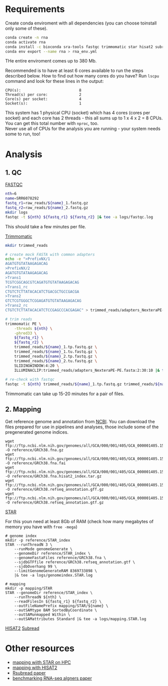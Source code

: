 # Requirements

Create conda enviroment with all dependencies (you can choose toinstall only some of these).

```bash
conda create -n rna
conda activate rna
conda install -c bioconda sra-tools fastqc trimmomatic star hisat2 subread bioconductor-rsubread samtools bedtools
conda env export --name rna > rna_env.yml
```

THe entire enviroment comes up to 380 Mb.

Recommended is to have at least 6 cores available to run the steps described below.
How to find out how many cores do you have? Run `lscpu` command and look for these lines in the output:

```
CPU(s):                          8
Thread(s) per core:              2
Core(s) per socket:              4
Socket(s):                       1
```

This system has 1 physical CPU (socket) which has 4 cores (cores per socket) and each core has 2 threads - this all sums up to 1 x 4 x 2 = 8 CPUs. You can get this total number with `nproc`, too.  
Never use all of CPUs for the analysis you are running - your system needs some to run, too!

# Analysis

## 1. QC

[FASTQC](https://www.bioinformatics.babraham.ac.uk/projects/fastqc/)

```bash
nth=6
name=SRR6078292
fastq_r1=raw_reads/${name}_1.fastq.gz
fastq_r2=raw_reads/${name}_2.fastq.gz
mkdir logs
fastqc -t ${nth} ${fastq_r1} ${fastq_r2} |& tee -a logs/fastqc.log
```

This should take a few minutes per file.

[Trimmomatic](http://www.usadellab.org/cms/?page=trimmomatic)

```bash
mkdir trimmed_reads

# create mock FASTA with common adapters
echo -e ">PrefixNX/1
AGATGTGTATAAGAGACAG
>PrefixNX/2
AGATGTGTATAAGAGACAG
>Trans1
TCGTCGGCAGCGTCAGATGTGTATAAGAGACAG
>Trans1_rc
CTGTCTCTTATACACATCTGACGCTGCCGACGA
>Trans2
GTCTCGTGGGCTCGGAGATGTGTATAAGAGACAG
>Trans2_rc
CTGTCTCTTATACACATCTCCGAGCCCACGAGAC" > trimmed_reads/adapters_NexteraPE-PE.fasta

# trim reads
trimmomatic PE \
	-threads ${nth} \
	-phred33 \
 	${fastq_r1} \
	${fastq_r2} \
	trimmed_reads/${name}_1.tp.fastq.gz \
	trimmed_reads/${name}_1.tu.fastq.gz \
	trimmed_reads/${name}_2.tp.fastq.gz \
	trimmed_reads/${name}_2.tu.fastq.gz \
	SLIDINGWINDOW:4:20 \
	ILLUMINACLIP:trimmed_reads/adapters_NexteraPE-PE.fasta:2:30:10 |& tee -a logs/trimmomatic.log
	
# re-check with fastqc
fastqc -t ${nth} trimmed_reads/${name}_1.tp.fastq.gz trimmed_reads/${name}_2.tp.fastq.gz |& tee -a ${log}
```

Trimmomatic can take up 15-20 minutes for a pair of files.

## 2. Mapping

Get reference genome and annotation from [NCBI](https://www.ncbi.nlm.nih.gov/genome/guide/human/). You can download the files prepared for use in pipelines and analyses, those include some of the pregenerated genome indices.

```
wget ftp://ftp.ncbi.nlm.nih.gov/genomes/all/GCA/000/001/405/GCA_000001405.15_GRCh38/seqs_for_alignment_pipelines.ucsc_ids/*no_alt_analysis_set.fna.gz -O reference/GRCh38.fna.gz
wget ftp://ftp.ncbi.nlm.nih.gov/genomes/all/GCA/000/001/405/GCA_000001405.15_GRCh38/seqs_for_alignment_pipelines.ucsc_ids/*no_alt_analysis_set.fna.fai -O reference/GRCh38.fna.fai
wget ftp://ftp.ncbi.nlm.nih.gov/genomes/all/GCA/000/001/405/GCA_000001405.15_GRCh38/seqs_for_alignment_pipelines.ucsc_ids/*no_alt_analysis_set.fna.hisat2_index.tar.gz -O reference/GRCh38.fna.hisat2_index.tar.gz
wget ftp://ftp.ncbi.nlm.nih.gov/genomes/all/GCA/000/001/405/GCA_000001405.15_GRCh38/seqs_for_alignment_pipelines.ucsc_ids/*gff* -O reference/GRCh38.refseq_annotation.gff.gz
wget ftp://ftp.ncbi.nlm.nih.gov/genomes/all/GCA/000/001/405/GCA_000001405.15_GRCh38/seqs_for_alignment_pipelines.ucsc_ids/*gtf* -O reference/GRCh38.refseq_annotation.gtf.gz

```

[STAR](https://github.com/alexdobin/STAR)

For this youn need at least 8Gb of RAM (check how many megabytes of memory you have with `free -mega`)
```
# genome index
mkdir -p reference/STAR_index
STAR --runThreadN 3 \
	--runMode genomeGenerate \
	--genomeDir reference/STAR_index \
	--genomeFastaFiles reference/GRCh38.fna \
	--sjdbGTFfile reference/GRCh38.refseq_annotation.gtf \
	--sjdbOverhang 99 \
	--limitGenomeGenerateRAM 8369733898 \
	|& tee -a logs/genomeindex.STAR.log

# mapping
mkdir -p mapping/STAR
STAR --genomeDir reference/STAR_index \
	--runThreadN ${nth} \
	--readFilesIn ${fastq_r1} ${fastq_r2} \
	--outFileNamePrefix mapping/STAR/${name} \
	--outSAMtype BAM SortedByCoordinate \
	--outSAMunmapped Within \
	--outSAMattributes Standard |& tee -a logs/mapping.STAR.log

```

[HISAT2](http://daehwankimlab.github.io/hisat2/)
[Subread](http://subread.sourceforge.net/)


# Other resources

* [mapping wiith STAR on HPC](https://hbctraining.github.io/Intro-to-rnaseq-hpc-O2/lessons/03_alignment.html)
* [mapping with HISAT2](https://wikis.utexas.edu/display/bioiteam/Mapping+with+HISAT2)
* [Rsubread paper](https://academic.oup.com/nar/article/47/8/e47/5345150)
* [benchmarking RNA-seq algners paper](https://www.nature.com/articles/nmeth.4106)

